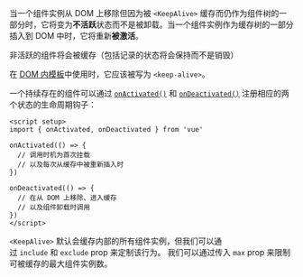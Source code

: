 当一个组件实例从 DOM 上移除但因为被 `<KeepAlive>` 缓存而仍作为组件树的一部分时，它将变为**不活跃**状态而不是被卸载。当一个组件实例作为缓存树的一部分插入到 DOM 中时，它将重新**被激活**。

非活跃的组件将会被缓存（包括记录的状态将会保持而不是销毁）

在 [DOM 内模板](https://cn.vuejs.org/guide/essentials/component-basics.html#in-dom-template-parsing-caveats)中使用时，它应该被写为 `<keep-alive>`。


一个持续存在的组件可以通过 [`onActivated()`](https://cn.vuejs.org/api/composition-api-lifecycle.html#onactivated) 和 [`onDeactivated()`](https://cn.vuejs.org/api/composition-api-lifecycle.html#ondeactivated) 注册相应的两个状态的生命周期钩子：

```vue
<script setup>
import { onActivated, onDeactivated } from 'vue'

onActivated(() => {
  // 调用时机为首次挂载
  // 以及每次从缓存中被重新插入时
})

onDeactivated(() => {
  // 在从 DOM 上移除、进入缓存
  // 以及组件卸载时调用
})
</script>
```


`<KeepAlive>` 默认会缓存内部的所有组件实例，但我们可以通过 `include` 和 `exclude` prop 来定制该行为。
我们可以通过传入 `max` prop 来限制可被缓存的最大组件实例数。